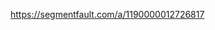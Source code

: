 



















https://segmentfault.com/a/1190000012726817
























































































